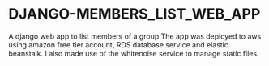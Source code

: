 # DJANGO-MEMBERS_LIST_WEB_APP
A django web app to list members of a group
The app was deployed to aws using amazon free tier account, RDS database service and elastic beanstalk.
I also made use of the whitenoise service to manage static files. 
